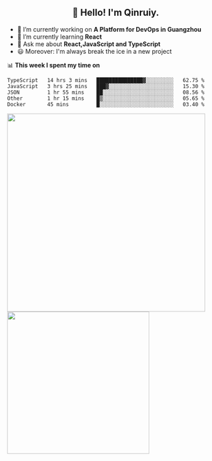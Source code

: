 <h2 align="center">👋 Hello! I'm Qinruiy.</h2>


- 🔭 I’m currently working on **A Platform for DevOps in Guangzhou**
- 🌱 I’m currently learning **React**
- 💬 Ask me about **React,JavaScript and TypeScript**
- 😃 Moreover: I'm always break the ice in a new project

📊 **This week I spent my time on**

<!--START_SECTION:waka-->
```text
TypeScript   14 hrs 3 mins   ███████████████▓░░░░░░░░░   62.75 % 
JavaScript   3 hrs 25 mins   ███▓░░░░░░░░░░░░░░░░░░░░░   15.30 % 
JSON         1 hr 55 mins    ██░░░░░░░░░░░░░░░░░░░░░░░   08.56 % 
Other        1 hr 15 mins    █▒░░░░░░░░░░░░░░░░░░░░░░░   05.65 % 
Docker       45 mins         █░░░░░░░░░░░░░░░░░░░░░░░░   03.40 % 
```
<!--END_SECTION:waka-->

<p>
<img align="left" width="460" src="https://github-readme-stats.vercel.app/api?username=Qinruiy&custom_title=Qrinruiy's Github Stats&theme=graywhite&hide_border=true"/> <img align="left" width="330" src="https://github-readme-stats.vercel.app/api/top-langs/?username=Qinruiy&layout=compact&theme=graywhite&hide_border=true"/>
</p>
